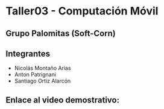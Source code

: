 # Taller03 - Computación Móvil
## Grupo Palomitas (Soft-Corn)

## Integrantes
- Nicolás Montaño Arias
- Anton Patrignani
- Santiago Ortiz Alarcón

## Enlace al video demostrativo:
